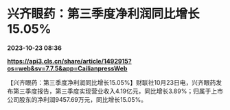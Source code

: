 # 兴齐眼药：第三季度净利润同比增长15.05%

**2023-10-23 08:36**

**https://api3.cls.cn/share/article/1492915?os=web&sv=7.7.5&app=CailianpressWeb**

【兴齐眼药：第三季度净利润同比增长15.05%】财联社10月23日电，兴齐眼药发布第三季度报告，第三季度实现营业收入4.19亿元，同比增长3.89%；归属于上市公司股东的净利润9457.69万元，同比增长15.05%。